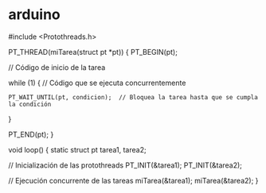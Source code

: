 # arduino
#include <Protothreads.h>

PT_THREAD(miTarea(struct pt *pt)) {
  PT_BEGIN(pt);

  // Código de inicio de la tarea

  while (1) {
    // Código que se ejecuta concurrentemente

    PT_WAIT_UNTIL(pt, condicion);  // Bloquea la tarea hasta que se cumpla la condición
  }

  PT_END(pt);
}

void loop() {
  static struct pt tarea1, tarea2;
  
  // Inicialización de las protothreads
  PT_INIT(&tarea1);
  PT_INIT(&tarea2);

  // Ejecución concurrente de las tareas
  miTarea(&tarea1);
  miTarea(&tarea2);
}
